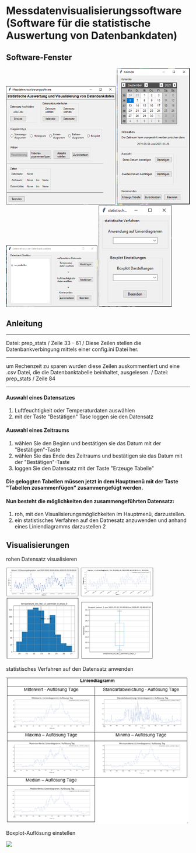 # Messdatenvisualisierungssoftware (Software für die statistische Auswertung von Datenbankdaten)

## Software-Fenster

<img src="images/Software_Hauptmenu.PNG" width="300"> <img src="images/Software_Kalender.PNG" width="200"> <img src="images/Software_Datensatz.PNG" width="250"> <img src="images/Software_Statistik.PNG" width="200">

## Anleitung

_______________________
Datei: prep_stats /
Zeile 33 - 61 /
Diese Zeilen stellen die Datenbankverbingung mittels einer config.ini Datei her.
_______________________
um Rechenzeit zu sparen wurden diese Zeilen auskommentiert und eine .csv Datei, die die Datenbanktabelle beinhaltet, ausgelesen. /
Datei: prep_stats /
Zeile 84
_______________________

#### Auswahl eines Datensatzes
1. Luftfeuchtigkeit oder Temperaturdaten auswählen
2. mit der Taste "Bestätigen" Tase loggen sie den Datensatz

#### Auswahl eines Zeitraums
1. wählen Sie den Beginn und bestätigen sie das Datum mit der "Bestätigen"-Taste
2. wählen Sie das Ende des Zeitraums und bestätigen sie das Datum mit der "Bestätigen"-Taste
3. loggen Sie den Datensatz mit der Taste "Erzeuge Tabelle"

#### Die geloggten Tabellen müssen jetzt in dem Hauptmenü mit der Taste "Tabellen zusammenfügen" zusammengefügt werden.
#### Nun besteht die möglichkeiten den zusammengeführten Datensatz:
1. roh, mit den Visualisierungsmöglichkeiten im Hauptmenü, darzustellen.
2. ein statistisches Verfahren auf den Datnesatz anzuwenden und anhand eines Liniendiagramms darzustellen
2
## Visualisierungen
rohen Datensatz visualisieren

<img src="images/streuungsdiagramm.PNG" width="200"> <img src="images/liniendiagramm.PNG" width="200"> <img src="images/Histogramm.PNG" width="200"> <img src="images/boxplot.PNG" width="200">

statistisches Verfahren auf den Datensatz anwenden           

<img src="images/statistische_Verfahren.PNG" width="500">    

Boxplot-Auflösung einstellen

<img src="images/boxplot_auflösungen.PNG" width="500">


